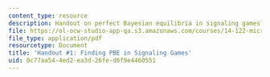 ```yaml
---
content_type: resource
description: Handout on perfect Bayesian equilibria in signaling games.
file: https://ol-ocw-studio-app-qa.s3.amazonaws.com/courses/14-122-microeconomic-theory-ii-fall-2002/0c77aa544ed2ea3d26fed6f9e4460551_pbe.pdf
file_type: application/pdf
resourcetype: Document
title: 'Handout #1: Finding PBE in Signaling Games'
uid: 0c77aa54-4ed2-ea3d-26fe-d6f9e4460551
---
```

